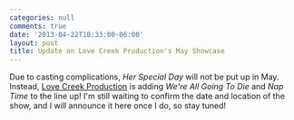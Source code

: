 ```yaml
---
categories: null
comments: true
date: '2013-04-22T18:33:00-06:00'
layout: post
title: Update on Love Creek Production's May Showcase
---
```


Due to casting complications, *Her Special Day* will not be put up in May. Instead, [Love Creek Production](https://www.facebook.com/pages/Love-Creek-Productions/58978756369?fref=ts) is adding *We're All Going To Die* and *Nap Time* to the line up! I'm still waiting to confirm the date and location of the show, and I will announce it here once I do, so stay tuned!